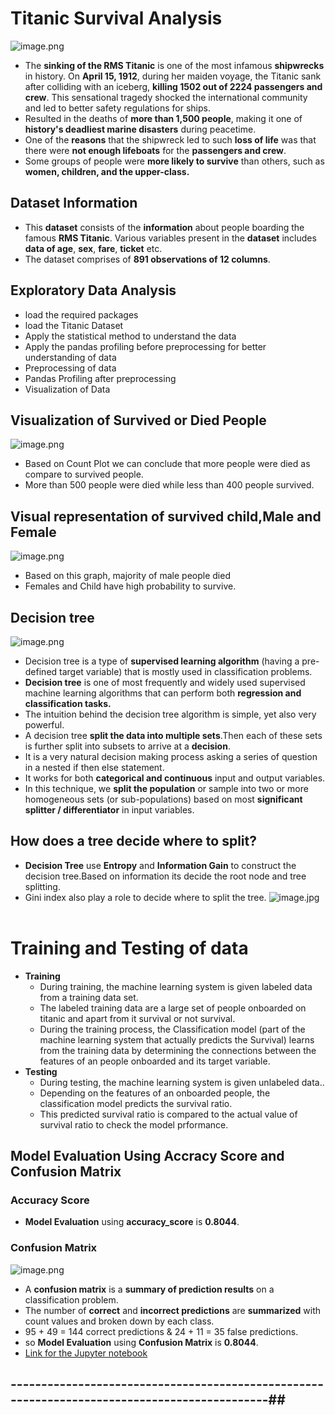 # Titanic Survival Analysis
![image.png](images/titanic_banner.png)
- The __sinking of the RMS Titanic__ is one of the most infamous __shipwrecks__ in history. On __April 15, 1912__, during her maiden voyage, the Titanic sank after colliding with an iceberg, __killing 1502 out of 2224 passengers and crew__. This sensational tragedy shocked the international community and led to better safety regulations for ships.
- Resulted in the deaths of __more than 1,500 people__, making it one of __history's deadliest marine disasters__ during peacetime.
- One of the __reasons__ that the shipwreck led to such __loss of life__ was that there were __not enough lifeboats__ for the __passengers and crew__.
- Some groups of people were __more likely to survive__ than others, such as __women, children, and the upper-class.__<br>

## Dataset Information
- This __dataset__ consists of the __information__ about people boarding the famous __RMS Titanic__. Various variables present in the __dataset__ includes __data of age__, __sex__, __fare__, __ticket__ etc.
- The dataset comprises of __891 observations of 12 columns__.<br>

## Exploratory Data Analysis
- load the required packages
- load the Titanic Dataset
- Apply the statistical method to understand the data
- Apply the pandas profiling before preprocessing for better understanding of data
- Preprocessing of data
- Pandas Profiling after preprocessing
- Visualization of Data<br>

## Visualization of Survived or Died People
![image.png](images/count.png)
- Based on Count Plot we can conclude that more people were died as compare to survived people.
- More than 500 people were died while less than 400 people survived.<br>

## Visual representation of survived child,Male and Female
![image.png](images/GenderSurvived.png)
- Based on this graph, majority of male people died
- Females and Child have high probability to survive.<br>

## Decision tree
![image.png](images/decision-tree.png)
- Decision tree is a type of __supervised learning algorithm__ (having a pre-defined target variable) that is mostly used in classification problems.
- __Decision tree__ is one of most frequently and widely used supervised machine learning algorithms that can perform both __regression and classification tasks.__<br/>
- The intuition behind the decision tree algorithm is simple, yet also very powerful.<br/>
- A decision tree __split the data into multiple sets__.Then each of these sets is further split into subsets to arrive at a __decision__.<br/>
- It is a very natural decision making process asking a series of question in a nested if then else statement.
- It works for both __categorical and continuous__ input and output variables.
- In this technique, we __split the population__ or sample into two or more homogeneous sets (or sub-populations) based on most __significant splitter / differentiator__ in input variables.
## How does a tree decide where to split?
-  __Decision Tree__ use __Entropy__ and __Information Gain__ to construct the decision tree.Based on information its decide the root node and tree splitting. 
- Gini index also play a role to decide where to split the tree.
![image.jpg](images/Decision_tree.jpg)<br><br>
# Training and Testing of data
- __Training__
  - During training, the machine learning system is given labeled data from a training data set.
  - The labeled training data are a large set of people onboarded on titanic and apart from it survival or not survival.  
  - During the training process, the Classification model (part of the machine learning system that actually predicts the Survival)  learns from the training data by determining the connections between the features of an people onboarded and its target variable.<br>
- __Testing__
  - During testing, the machine learning system is given unlabeled data..
  - Depending on the features of an onboarded people, the classification model predicts the survival ratio.
  - This predicted survival ratio is compared to the actual value of survival ratio to check the model prformance.<br>
  
## Model Evaluation Using Accracy Score and Confusion Matrix
### Accuracy Score
- __Model Evaluation__ using __accuracy_score__ is __0.8044__.<br>
### Confusion Matrix
![image.png](images/confusion.png)
- A __confusion matrix__ is a __summary of prediction results__ on a classification problem.
- The number of __correct__ and __incorrect predictions__ are __summarized__ with count values and broken down by each class.
- 95 + 49 = 144 correct predictions & 24 + 11 = 35 false predictions.
- so __Model Evaluation__ using __Confusion Matrix__ is __0.8044__.
- [Link for the Jupyter notebook](./DecisionTreesTitanicDataset.ipynb)

## ---------------------------------------------------------------------------------------------##

    



   
  
  
